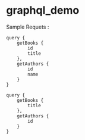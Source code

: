 # graphql_demo
Sample Requets : 


```qraphql
query {
    getBooks {
        id
        title
    },
    getAuthors {
        id 
        name
    }
}
```


```qraphql
query {
    getBooks {
        title
    },
    getAuthors {
        id 
    }
}
```
